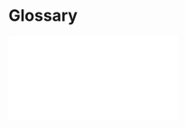 <!--
author:
    - 'Franck Gismondi'
created_at: '2012-04-18 15:27:53'
updated_at: '2012-04-18 15:27:53'
tags:
    - 'User Guide'
-->

Glossary
========

![](../resources/Glossaire_Tao_Utilisateur_V.02.pdf)


